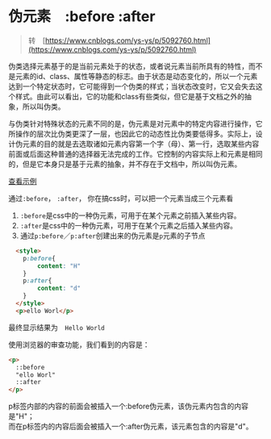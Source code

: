 # 伪元素　:before :after

> 转　[https://www.cnblogs.com/ys-ys/p/5092760.html](https://www.cnblogs.com/ys-ys/p/5092760.html)

伪类选择元素基于的是当前元素处于的状态，或者说元素当前所具有的特性，而不是元素的id、class、属性等静态的标志。由于状态是动态变化的，所以一个元素达到一个特定状态时，它可能得到一个伪类的样式；当状态改变时，它又会失去这个样式。由此可以看出，它的功能和class有些类似，但它是基于文档之外的抽象，所以叫伪类。

与伪类针对特殊状态的元素不同的是，伪元素是对元素中的特定内容进行操作，它所操作的层次比伪类更深了一层，也因此它的动态性比伪类要低得多。实际上，设计伪元素的目的就是去选取诸如元素内容第一个字（母）、第一行，选取某些内容前面或后面这种普通的选择器无法完成的工作。它控制的内容实际上和元素是相同的，但是它本身只是基于元素的抽象，并不存在于文档中，所以叫伪元素。



<a href="demo/013before-after-class.html" target="_blank">查看示例</a>

通过`:before`， `:after`， 你在搞css时，可以把一个元素当成三个元素看

1. `:before`是css中的一种伪元素，可用于在某个元素之前插入某些内容。
2. `:after`是css中的一种伪元素，可用于在某个元素之后插入某些内容。
3. 通过`p:before`／`p:after`创建出来的伪元素是`p`元素的子节点

```html
  <style>
    p:before{
        content: "H"  
    }
    p:after{
        content: "d"  
    }
  </style>
  <p>ello Worl</p>
```
最终显示结果为　`Hello World`

使用浏览器的审查功能，我们看到的内容是：
```html
<p>
  ::before
  "ello Worl"
  ::after
</p>
```
p标签内部的内容的前面会被插入一个:before伪元素，该伪元素内包含的内容是"H"；   
而在p标签内的内容后面会被插入一个:after伪元素，该元素包含的内容是"d"。




